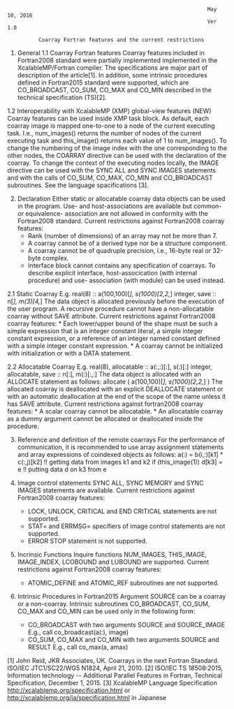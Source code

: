                                                                     May 10, 2016
                                                                    Ver 1.0

              Coarray Fortran features and the current restrictions

1. General
1.1  Coarray Fortran features
  Coarray features included in Fortran2008 standard were partially implemented
  implemented in the XcalableMP/Fortran compiler. The specifications are major
  part of description of the article[1]. In addition, some intrinsic procedures
  defined in Fortran2015 standard were supported, which are CO_BROADCAST, 
  CO_SUM, CO_MAX and CO_MIN described in the technical specification (TS)[2].

1.2  Interoperability with XcalableMP (XMP) global-view features (NEW)
  Coarray features can be used inside XMP task block. As default, each coarray
  image is mapped one-to-one to a node of the current executing task. I.e.,
  num_images() returns the number of nodes of the current executing task and
  this_image() returns each value of 1 to num_images(). To change the numbering
  of the image index with the one corresponding to the other nodes, the COARRAY
  directive can be used with the declaration of the coarray. To change the 
  context of the executing nodes locally, the IMAGE directive can be used with
  the SYNC ALL and SYNC IMAGES statements and with the calls of CO_SUM, CO_MAX, 
  CO_MIN and CO_BROADCAST subroutines. See the language spacifications [3].

2. Declaration
  Either static or allocatable coarray data objects can be used in the program. 
  Use- and host-associations are available but common- or equivalence-
  association are not allowed in conformity with the Fortran2008 standard.
  Current restrictions against Fortran2008 coarray features:
    * Rank (number of dimensions) of an array may not be more than 7.
    * A coarray cannot be of a derived type nor be a structure component.
    * A coarray cannot be of quadruple precision, i.e., 16-byte real or 32-byte 
      complex.
    * Interface block cannot contains any specification of coarrays. To describe
      explicit interface, host-assocication (with internal procedure) and use-
      association (with module) can be used instead.
      
2.1  Static Coarray
  E.g.
      real(8) :: a(100,100)[*], s(1000)[2,2,*]
      integer, save :: n[*], m(3)[4,*]
  The data object is allocated previously before the execution of the user 
  program.  A recursive procedure cannot have a non-allocatable coarray without 
  SAVE attribute.
  Current restrictions against Fortran2008 coarray features:
    * Each lower/upper bound of the shape must be such a simple expression that 
      is an integer constant literal, a simple integer constant expression, or a 
      reference of an integer named constant defined with a simple integer 
      constant expression.
    * A coarray cannot be initialized with initialization or with a DATA 
      statement.
    
2.2  Allocatable Coarray
  E.g.
      real(8), allocatable :: a(:,:)[:], s(:)[:]
      integer, allocatable, save :: n[:], m(:)[:,:]
  The data object is allocated with an ALLOCATE statement as follows:
      allocate ( a(100,100)[*], s(1000)[2,2,*] )
  The allocated coarray is deallocated with an explicit DEALLOCATE statement or 
  with an automatic deallocation at the end of the scope of the name unless it 
  has SAVE attribute.
  Current restrictions against fortran2008 coarray features:
    * A scalar coarray cannot be allocatable.
    * An allocatable coarray as a dummy argument cannot be allocated or 
      deallocated inside the procedure.
    
3. Reference and definition of the remote coarrays
  For the performance of communication, it is recommended to use array 
  assignment statements and array expressions of coindexed objects as follows:
      a(:) = b(i,:)[k1] * c(:,j)[k2]    !! getting data from images k1 and k2
      if (this_image(1))  d[k3] = e     !! putting data d on k3 from e
  
4. Image control statements
  SYNC ALL, SYNC MEMORY and SYNC IMAGES statements are available.
  Current restrictions against Fortran2008 coarray features:
    * LOCK, UNLOCK, CRITICAL and END CRITICAL statements are not supported.
    * STAT= and ERRMSG= specifiers of image control statements are not 
      supported.
    * ERROR STOP statement is not supported.
    
5. Incrinsic Functions
  Inquire functions NUM_IMAGES, THIS_IMAGE, IMAGE_INDEX, LCOBOUND and LUBOUND
  are supported.
  Current restrictions against Fortran2008 coarray features:
    * ATOMIC_DEFINE and ATOMIC_REF subroutines are not supported.

6. Intrinsic Procedures in Fortran2015
  Argument SOURCE can be a coarray or a non-coarray.
  Intrinsic subroutines CO_BROADCAST, CO_SUM, CO_MAX and CO_MIN can be used 
  only in the following form:
    * CO_BROADCAST with two arguments SOURCE and SOURCE_IMAGE
      E.g.,  call co_broadcast(a(:), image)
    * CO_SUM, CO_MAX and CO_MIN with two arguments SOURCE and RESULT
      E.g.,  call co_max(a, amax)


[1] John Reid, JKR Associates, UK. Coarrays in the next Fortran Standard.
    ISO/IEC JTC1/SC22/WG5 N1824, April 21, 2010.
[2] ISO/IEC TS 18508:2015, Information technology -- Additional Parallel 
    Features in Fortran, Technical Specification, December 1, 2015.
[3] XcalableMP Language Specification
    http://xcalablemp.org/specification.html or 
    http://xcalablemp.org/ja/specification.html in Japanese
